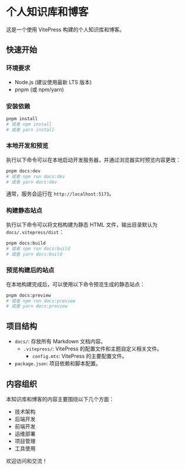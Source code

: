 # 个人知识库和博客

这是一个使用 VitePress 构建的个人知识库和博客。

## 快速开始

### 环境要求

- Node.js (建议使用最新 LTS 版本)
- pnpm (或 npm/yarn)

### 安装依赖

```bash
pnpm install
# 或者 npm install
# 或者 yarn install
```

### 本地开发和预览

执行以下命令可以在本地启动开发服务器，并通过浏览器实时预览内容更改：

```bash
pnpm docs:dev
# 或者 npm run docs:dev
# 或者 yarn docs:dev
```

通常，服务会运行在 `http://localhost:5173`。

### 构建静态站点

执行以下命令可以将文档构建为静态 HTML 文件，输出目录默认为 `docs/.vitepress/dist`：

```bash
pnpm docs:build
# 或者 npm run docs:build
# 或者 yarn docs:build
```

### 预览构建后的站点

在本地构建完成后，可以使用以下命令预览生成的静态站点：

```bash
pnpm docs:preview
# 或者 npm run docs:preview
# 或者 yarn docs:preview
```

## 项目结构
- `docs/`: 存放所有 Markdown 文档内容。
  - `.vitepress/`: VitePress 的配置文件和主题自定义相关文件。
    - `config.mts`: VitePress 的主要配置文件。
- `package.json`: 项目依赖和脚本配置。

## 内容组织

本知识库和博客的内容主要围绕以下几个方面：

- 技术架构
- 后端开发
- 前端开发
- 运维部署
- 项目管理
- 工具使用

欢迎访问和交流！